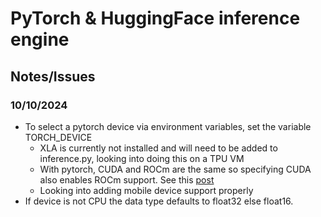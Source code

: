 # PyTorch & HuggingFace inference engine

## Notes/Issues
### 10/10/2024
- To select a pytorch device via environment variables, set the variable TORCH_DEVICE
  - XLA is currently not installed and will need to be added to inference.py, looking into doing this on a TPU VM
  - With pytorch, CUDA and ROCm are the same so specifying CUDA also enables ROCm support. See this [post](https://github.com/pytorch/pytorch/issues/55223#issuecomment-812587373)
  - Looking into adding mobile device support properly
- If device is not CPU the data type defaults to float32 else float16.
